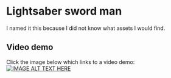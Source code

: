 # Lightsaber sword man
I named it this because I did not know what assets I would find.

## Video demo
Click the image below which links to a video demo:
[![IMAGE ALT TEXT HERE](https://img.youtube.com/vi/gqwcaLYWa0A/0.jpg)](https://youtu.be/gqwcaLYWa0A)